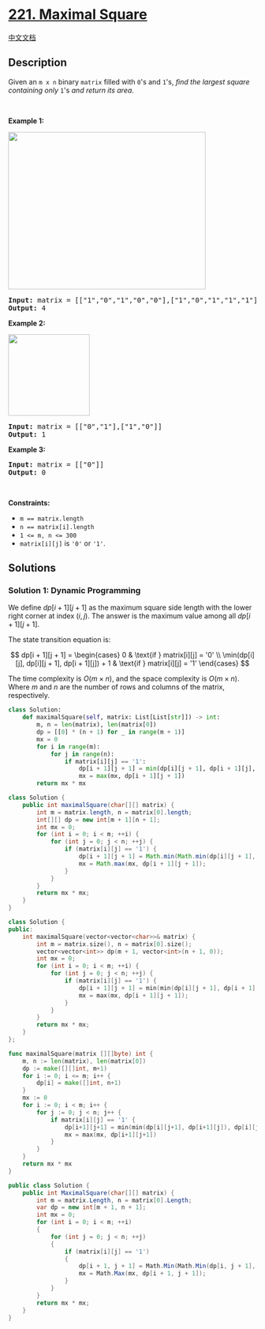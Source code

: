 # [221. Maximal Square](https://leetcode.com/problems/maximal-square)

[中文文档](./solution/0200-0299/0221.Maximal%20Square/README.md)

<!-- tags:Array,Dynamic Programming,Matrix -->

## Description

<p>Given an <code>m x n</code> binary <code>matrix</code> filled with <code>0</code>&#39;s and <code>1</code>&#39;s, <em>find the largest square containing only</em> <code>1</code>&#39;s <em>and return its area</em>.</p>

<p>&nbsp;</p>
<p><strong class="example">Example 1:</strong></p>
<img alt="" src="./images/max1grid.jpg" style="width: 400px; height: 319px;" />
<pre>
<strong>Input:</strong> matrix = [[&quot;1&quot;,&quot;0&quot;,&quot;1&quot;,&quot;0&quot;,&quot;0&quot;],[&quot;1&quot;,&quot;0&quot;,&quot;1&quot;,&quot;1&quot;,&quot;1&quot;],[&quot;1&quot;,&quot;1&quot;,&quot;1&quot;,&quot;1&quot;,&quot;1&quot;],[&quot;1&quot;,&quot;0&quot;,&quot;0&quot;,&quot;1&quot;,&quot;0&quot;]]
<strong>Output:</strong> 4
</pre>

<p><strong class="example">Example 2:</strong></p>
<img alt="" src="./images/max2grid.jpg" style="width: 165px; height: 165px;" />
<pre>
<strong>Input:</strong> matrix = [[&quot;0&quot;,&quot;1&quot;],[&quot;1&quot;,&quot;0&quot;]]
<strong>Output:</strong> 1
</pre>

<p><strong class="example">Example 3:</strong></p>

<pre>
<strong>Input:</strong> matrix = [[&quot;0&quot;]]
<strong>Output:</strong> 0
</pre>

<p>&nbsp;</p>
<p><strong>Constraints:</strong></p>

<ul>
	<li><code>m == matrix.length</code></li>
	<li><code>n == matrix[i].length</code></li>
	<li><code>1 &lt;= m, n &lt;= 300</code></li>
	<li><code>matrix[i][j]</code> is <code>&#39;0&#39;</code> or <code>&#39;1&#39;</code>.</li>
</ul>

## Solutions

### Solution 1: Dynamic Programming

We define $dp[i + 1][j + 1]$ as the maximum square side length with the lower right corner at index $(i, j)$. The answer is the maximum value among all $dp[i + 1][j + 1]$.

The state transition equation is:

$$
dp[i + 1][j + 1] =
\begin{cases}
0 & \text{if } matrix[i][j] = '0' \\
\min(dp[i][j], dp[i][j + 1], dp[i + 1][j]) + 1 & \text{if } matrix[i][j] = '1'
\end{cases}
$$

The time complexity is $O(m\times n)$, and the space complexity is $O(m\times n)$. Where $m$ and $n$ are the number of rows and columns of the matrix, respectively.

<!-- tabs:start -->

```python
class Solution:
    def maximalSquare(self, matrix: List[List[str]]) -> int:
        m, n = len(matrix), len(matrix[0])
        dp = [[0] * (n + 1) for _ in range(m + 1)]
        mx = 0
        for i in range(m):
            for j in range(n):
                if matrix[i][j] == '1':
                    dp[i + 1][j + 1] = min(dp[i][j + 1], dp[i + 1][j], dp[i][j]) + 1
                    mx = max(mx, dp[i + 1][j + 1])
        return mx * mx
```

```java
class Solution {
    public int maximalSquare(char[][] matrix) {
        int m = matrix.length, n = matrix[0].length;
        int[][] dp = new int[m + 1][n + 1];
        int mx = 0;
        for (int i = 0; i < m; ++i) {
            for (int j = 0; j < n; ++j) {
                if (matrix[i][j] == '1') {
                    dp[i + 1][j + 1] = Math.min(Math.min(dp[i][j + 1], dp[i + 1][j]), dp[i][j]) + 1;
                    mx = Math.max(mx, dp[i + 1][j + 1]);
                }
            }
        }
        return mx * mx;
    }
}
```

```cpp
class Solution {
public:
    int maximalSquare(vector<vector<char>>& matrix) {
        int m = matrix.size(), n = matrix[0].size();
        vector<vector<int>> dp(m + 1, vector<int>(n + 1, 0));
        int mx = 0;
        for (int i = 0; i < m; ++i) {
            for (int j = 0; j < n; ++j) {
                if (matrix[i][j] == '1') {
                    dp[i + 1][j + 1] = min(min(dp[i][j + 1], dp[i + 1][j]), dp[i][j]) + 1;
                    mx = max(mx, dp[i + 1][j + 1]);
                }
            }
        }
        return mx * mx;
    }
};
```

```go
func maximalSquare(matrix [][]byte) int {
	m, n := len(matrix), len(matrix[0])
	dp := make([][]int, m+1)
	for i := 0; i <= m; i++ {
		dp[i] = make([]int, n+1)
	}
	mx := 0
	for i := 0; i < m; i++ {
		for j := 0; j < n; j++ {
			if matrix[i][j] == '1' {
				dp[i+1][j+1] = min(min(dp[i][j+1], dp[i+1][j]), dp[i][j]) + 1
				mx = max(mx, dp[i+1][j+1])
			}
		}
	}
	return mx * mx
}
```

```cs
public class Solution {
    public int MaximalSquare(char[][] matrix) {
        int m = matrix.Length, n = matrix[0].Length;
        var dp = new int[m + 1, n + 1];
        int mx = 0;
        for (int i = 0; i < m; ++i)
        {
            for (int j = 0; j < n; ++j)
            {
                if (matrix[i][j] == '1')
                {
                    dp[i + 1, j + 1] = Math.Min(Math.Min(dp[i, j + 1], dp[i + 1, j]), dp[i, j]) + 1;
                    mx = Math.Max(mx, dp[i + 1, j + 1]);
                }
            }
        }
        return mx * mx;
    }
}
```

<!-- tabs:end -->

<!-- end -->

